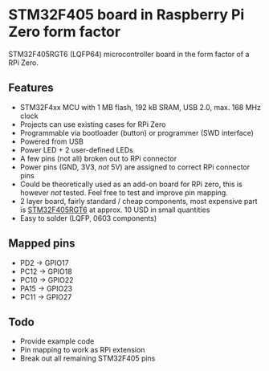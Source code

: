 # STM32F405 board in Raspberry Pi Zero form factor

STM32F405RGT6 (LQFP64) microcontroller board in the form factor of a RPi Zero. 

## Features

 - STM32F4xx MCU with 1 MB flash, 192 kB SRAM, USB 2.0, max. 168 MHz clock
 - Projects can use existing cases for RPi Zero
 - Programmable via bootloader (button) or programmer (SWD interface)
 - Powered from USB
 - Power LED + 2 user-defined LEDs
 - A few pins (not all) broken out to RPi connector
 - Power pins (GND, 3V3, *not* 5V) are assigned to correct RPi connector pins
 - Could be theoretically used as an add-on board for RPi zero, this is
   however *not* tested. Feel free to test and improve pin mapping.
 - 2 layer board, fairly standard / cheap components, most expensive part is
   [STM32F405RGT6](http://www.st.com/content/st_com/en/products/microcontrollers/stm32-32-bit-arm-cortex-mcus/stm32f4-series/stm32f405-415/stm32f405rg.html)
   at approx. 10 USD in small quantities
 - Easy to solder (LQFP, 0603 components)

## Mapped pins

 - PD2 -> GPIO17
 - PC12 -> GPIO18
 - PC10 -> GPIO22
 - PA15 -> GPIO23
 - PC11 -> GPIO27
 
## Todo
  
  - Provide example code
  - Pin mapping to work as RPi extension
  - Break out all remaining STM32F405 pins
   
